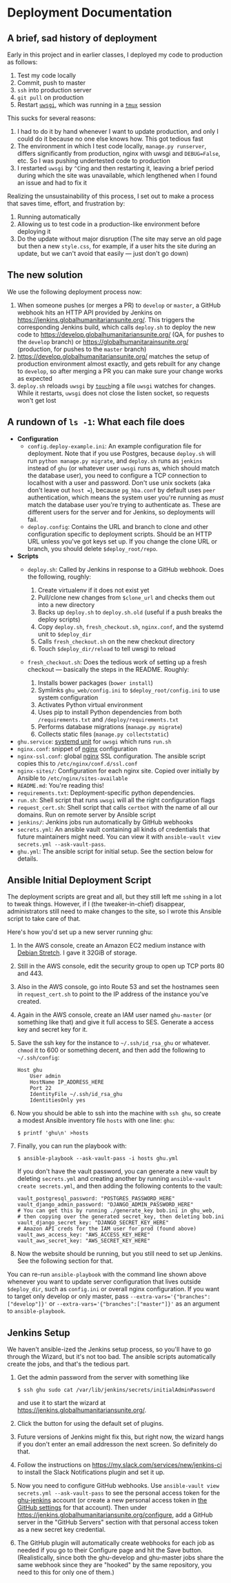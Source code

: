 Deployment Documentation
========================

A brief, sad history of deployment
----------------------------------

Early in this project and in earlier classes, I deployed my code to production
as follows:

 1. Test my code locally
 2. Commit, push to master
 3. `ssh` into production server
 4. `git pull` on production
 5. Restart [`uwsgi`][2], which was running in a [`tmux`][1] session

This sucks for several reasons:

 1. I had to do it by hand whenever I want to update production, and only I
    could do it because no one else knows how. This got tedious fast
 2. The environment in which I test code locally, `manage.py runserver`,
    differs significantly from production, nginx with uwsgi and `DEBUG=False`,
    etc. So I was pushing undertested code to production
 3. I restarted `uwsgi` by `^C`ing and then restarting it, leaving a brief
    period during which the site was unavailable, which lengthened when I found
    an issue and had to fix it

Realizing the unsustainability of this process, I set out to make a process
that saves time, effort, and frustration by:

 1. Running automatically
 2. Allowing us to test code in a production-like environment before deploying
    it
 3. Do the update without major disruption (The site may serve an old page but
    then a new `style.css`, for example, if a user hits the site during an
    update, but we can't avoid that easily — just don't go down)

The new solution
----------------

We use the following deployment process now:

 1. When someone pushes (or merges a PR) to `develop` or `master`, a GitHub
    webhook hits an HTTP API provided by Jenkins on
    https://jenkins.globalhumanitariansunite.org/. This triggers the
    corresponding Jenkins build, which calls `deploy.sh` to deploy the new code
    to https://develop.globalhumanitariansunite.org/ (QA, for pushes to the
    `develop` branch) or https://globalhumanitarainsunite.org/ (production, for
    pushes to the `master` branch)
 2. https://develop.globalhumanitariansunite.org/ matches the setup of
    production environment almost exactly, and gets rebuilt for any change to
    `develop`, so after merging a PR you can make sure your change works as
    expected
 3. `deploy.sh` reloads `uwsgi` by [`touch`][3]ing a file `uwsgi` watches for
    changes. While it restarts, `uwsgi` does not close the listen socket, so
    requests won't get lost

A rundown of `ls -1`: What each file does
-----------------------------------------

 * **Configuration**
     * `config.deploy-example.ini`: An example configuration file for
       deployment. Note that if you use Postgres, because `deploy.sh` will run
       `python manage.py migrate`, and `deploy.sh` runs as `jenkins` instead of
       `ghu` (or whatever user `uwsgi` runs as, which should match the database
       user), you need to configure a TCP connection to localhost with a user
       and password. Don't use unix sockets (aka don't leave out `host =`),
       because `pg_hba.conf` by default uses `peer` authentication, which means
       the system user you're running as _must_ match the database user you're
       trying to authenticate as. These are different users for the server and
       for Jenkins, so deployments will fail.
     * `deploy.config`: Contains the URL and branch to clone and other
       configuration specific to deployment scripts. Should be an HTTP URL
       unless you've got keys set up. If you change the clone URL or branch,
       you should delete `$deploy_root/repo`.
 * **Scripts**
     * `deploy.sh`: Called by Jenkins in response to a GitHub webhook. Does the
       following, roughly:

       1. Create virtualenv if it does not exist yet
       2. Pull/clone new changes from `$clone_url` and checks them out into a
          new directory 
       3. Backs up `deploy.sh` to `deploy.sh.old` (useful if a push breaks the
          deploy scripts)
       4. Copy `deploy.sh`, `fresh_checkout.sh`, `nginx.conf`, and the systemd
          unit to `$deploy_dir`
       5. Calls `fresh_checkout.sh` on the new checkout directory
       6. Touch `$deploy_dir/reload` to tell uwsgi to reload
     * `fresh_checkout.sh`: Does the tedious work of setting up a fresh
       checkout — basically the steps in the README. Roughly:
       1. Installs bower packages (`bower install`)
       2. Symlinks `ghu_web/config.ini` to `$deploy_root/config.ini` to use
          system configuration
       3. Activates Python virtual environment
       4. Uses pip to install Python dependencies from both `/requirements.txt`
          and `/deploy/requirements.txt`
       5. Performs database migrations (`manage.py migrate`)
       6. Collects static files (`manage.py collectstatic`)
 * `ghu.service`: [systemd unit][4] for `uwsgi` which runs `run.sh`
 * `nginx.conf`: snippet of [nginx][5] configuration
 * `nginx-ssl.conf`: global [nginx][5] SSL configuration. The ansible script
   copies this to `/etc/nginx/conf.d/ssl.conf`
 * `nginx-sites/`: Configuration for each nginx site. Copied over initially by
   Ansible to `/etc/nginx/sites-available`
 * `README.md`: You're reading this!
 * `requirements.txt`: Deployment-specific python dependencies.
 * `run.sh`: Shell script that runs `uwsgi` will all the right configuration
   flags
 * `request_cert.sh`: Shell script that calls `certbot` with the name of all
   our domains. Run on remote server by Ansible script
 * `jenkins/`: Jenkins jobs run automatically by GitHub webhooks
 * `secrets.yml`: An ansible vault containing all kinds of credentials that
   future maintainers might need. You can view it with `ansible-vault view
   secrets.yml --ask-vault-pass`.
 * `ghu.yml`: The ansible script for initial setup. See the section below for
   details.

Ansible Initial Deployment Script
---------------------------------

The deployment scripts are great and all, but they still left me `ssh`ing in a
lot to tweak things. However, if I (the tweaker-in-chief) disappear,
administrators still need to make changes to the site, so I wrote this Ansible
script to take care of that.

Here's how you'd set up a new server running ghu:

 1. In the AWS console, create an Amazon EC2 medium instance with [Debian
    Stretch][6]. I gave it 32GiB of storage.
 2. Still in the AWS console, edit the security group to open up TCP ports 80
    and 443.
 3. Also in the AWS console, go into Route 53 and set the hostnames seen in
    `request_cert.sh` to point to the IP address of the instance you've created.
 4. Again in the AWS console, create an IAM user named `ghu-master` (or
    something like that) and give it full access to SES. Generate a access key
    and secret key for it.
 5. Save the ssh key for the instance to `~/.ssh/id_rsa_ghu` or whatever.
    `chmod` it to 600 or something decent, and then add the following to
    `~/.ssh/config`:

        Host ghu
            User admin
            HostName IP_ADDRESS_HERE
            Port 22
            IdentityFile ~/.ssh/id_rsa_ghu
            IdentitiesOnly yes

 6. Now you should be able to ssh into the machine with `ssh ghu`, so create a
    modest Ansible inventory file `hosts` with one line: `ghu`:

        $ printf 'ghu\n' >hosts

 7. Finally, you can run the playbook with:

        $ ansible-playbook --ask-vault-pass -i hosts ghu.yml

    If you don't have the vault password, you can generate a new vault by
    deleting `secrets.yml` and creating another by running `ansible-vault
    create secrets.yml`, and then adding the following contents to the vault:

        vault_postgresql_password: "POSTGRES_PASSWORD_HERE"
        vault_django_admin_password: "DJANGO_ADMIN_PASSWORD_HERE"
        # You can get this by running ./generate_key bob.ini in ghu_web,
        # then copying over the generated secret_key, then deleting bob.ini
        vault_django_secret_key: "DJANGO_SECRET_KEY_HERE"
        # Amazon API creds for the IAM user for prod (found above)
        vault_aws_access_key: "AWS_ACCESS_KEY_HERE"
        vault_aws_secret_key: "AWS_SECRET_KEY_HERE"

 8. Now the website should be running, but you still need to set up Jenkins.
    See the following section for that.

You can re-run `ansible-playbook` with the command line shown above whenever
you want to update server configuration that lives outside `$deploy_dir`, such
as `config.ini` or overall nginx configuration. If you want to target only
develop or only master, pass `--extra-vars='{"branches":["develop"]}'` or
`--extra-vars='{"branches":["master"]}'` as an argument to `ansible-playbook`.

Jenkins Setup
-------------

We haven't ansible-ized the Jenkins setup process, so you'll have to go through
the Wizard, but it's not too bad. The ansible scripts automatically create the
jobs, and that's the tedious part.

 1. Get the admin password from the server with something like

        $ ssh ghu sudo cat /var/lib/jenkins/secrets/initialAdminPassword

    and use it to start the wizard at https://jenkins.globalhumanitariansunite.org/.
 2. Click the button for using the default set of plugins.
 3. Future versions of Jenkins might fix this, but right now, the wizard hangs
    if you don't enter an email addresson the next screen. So definitely do that.
 4. Follow the instructions on https://my.slack.com/services/new/jenkins-ci to
    install the Slack Notifications plugin and set it up.
 5. Now you need to configure GitHub webhooks. Use `ansible-vault view
    secrets.yml --ask-vault-pass` to see the personal access token for the
    [ghu-jenkins][7] account (or create a new personal access token in [the
    GitHub settings][8] for that account). Then under
    https://jenkins.globalhumanitariansunite.org/configure, add a GitHub server
    in the "GitHub Servers" section with that personal access token as a new
    secret key credential.
 6. The GitHub plugin will automatically create webhooks for each job as needed
    if you go to their Configure page and hit the Save button. (Realistically,
    since both the ghu-develop and ghu-master jobs share the same webhook since
    they are "hooked" by the same repository, you need to this for only one of
    them.)

[1]: https://en.wikipedia.org/wiki/Tmux
[2]: https://uwsgi-docs.readthedocs.io/en/latest/
[3]: https://en.wikipedia.org/wiki/Touch_(Unix)
[4]: https://www.freedesktop.org/software/systemd/man/systemd.service.html
[5]: https://en.wikipedia.org/wiki/Nginx
[6]: https://wiki.debian.org/Cloud/AmazonEC2Image
[7]: https://github.com/ghu-jenkins/
[8]: https://github.com/settings/tokens/new
